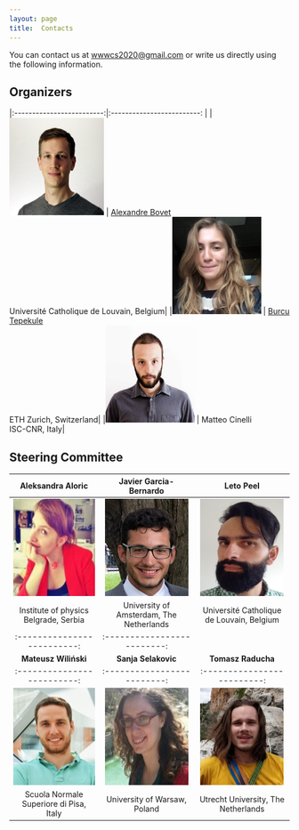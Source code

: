 ```yaml
---
layout: page
title:  Contacts
---
```


You can contact us at [wwwcs2020@gmail.com](mailto:wwwcs2020@gmail.com) or write us directly using the following information.

## Organizers

|:-------------------------:|:-------------------------:  |
|<img src="/assets/image/alex.jpg" width="170" height="175" /> | [Alexandre Bovet](https://alexbovet.github.io/) <br/> Université Catholique de Louvain, Belgium|
|<img src="/assets/image/burcu.jpeg" width="160" height="175" /> | [Burcu Tepekule](http://www.tb.ethz.ch/people/person-detail.MjIxNjk0.TGlzdC85ODIsMTE0NzUxNTQwNQ==.html) <br/> ETH Zurich, Switzerland|
|<img src="/assets/image/matteo.jpg" width="160" height="175" /> | Matteo Cinelli <br/> ISC-CNR, Italy|

## Steering Committee

|Aleksandra Aloric|Javier Garcia-Bernardo|Leto Peel|
|:-------------------------:|:-------------------------:  |:-------------------------:   |
|<img src="/assets/image/aleksandra.jpg" width="150" height="175" /> | <img src="/assets/image/javier.jpg" width="150" height="175" /> | <img src="/assets/image/leopen.jpg" width="150" height="175" />
|Institute of physics Belgrade, Serbia|University of Amsterdam, The Netherlands|Université Catholique de Louvain, Belgium|
|:-------------------------:|:-------------------------:  |
|**Mateusz Wiliński**|**Sanja Selakovic**|**Tomasz Raducha**|
|:-------------------------:|:-------------------------:  |:-------------------------:   |
|<img src="/assets/image/mateusz.jpg" width="150" height="175" /> | <img src="/assets/image/sanja.jpg" width="150" height="175" /> | <img src="/assets/image/tomasz.jpg" width="150" height="175" />
|Scuola Normale Superiore di Pisa, Italy|University of Warsaw, Poland|Utrecht University, The Netherlands|
